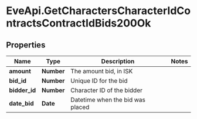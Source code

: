# EveApi.GetCharactersCharacterIdContractsContractIdBids200Ok

## Properties
Name | Type | Description | Notes
------------ | ------------- | ------------- | -------------
**amount** | **Number** | The amount bid, in ISK | 
**bid_id** | **Number** | Unique ID for the bid | 
**bidder_id** | **Number** | Character ID of the bidder | 
**date_bid** | **Date** | Datetime when the bid was placed | 


